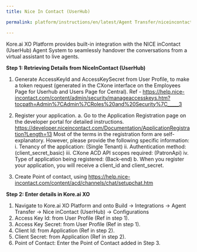 ```yaml
---
title: Nice In Contact (UserHub)

permalink: platform/instructions/en/latest/Agent Transfer/niceincontactuserhub

---
```

Kore.ai XO Platform provides built-in integration with the NICE inContact (UserHub) Agent System to seamlessly handover the conversations from a virtual assistant to live agents.

<base target="_blank">
<container>

**Step 1: Retrieving Details from NiceInContact (UserHub)**

1. Generate AccessKeyId and AccessKeySecret from User Profile, to make a token request (generated in the CXone interface on the Employees Page for Userhub and Users Page for Central). Ref - https://help.nice-incontact.com/content/admin/security/manageaccesskeys.htm?tocpath=Admin%7CAdmin%7CRoles%20and%20Security%7C_____3 
  
2. Register your application.
   a. Go to the Application Registration page on the developer portal for detailed instructions.
      https://developer.niceincontact.com/Documentation/ApplicationRegistration?Length=13 
      Most of the terms in the registration form are self-explanatory. However, please provide the following specific information:
      i. Tenancy of the application: (Single Tenant)
      ii. Authentication method: (client_secret_basic)
      iii. CXone ACD API scopes required: (PatronApi)
      iv. Type of application being registered: (Back-end)
   b. When you register your application, you will receive a client_id and client_secret.


3. Create Point of contact, using https://help.nice-incontact.com/content/acd/channels/chat/setupchat.htm  
  
</container>

<container>
 
**Step 2: Enter details in Kore.ai XO**
  
1. Navigate to Kore.ai XO Platform and onto Build → Integrations → Agent Transfer → Nice inContact (UserHub) → Configurations
2. Access Key Id: from User Profile (Ref in step 1).
3. Access Key Secret: from User Profile (Ref in step 1).
4. Client Id: from Application (Ref in step 2).
5. Client Secret: from Application (Ref in step 2).
6. Point of Contact: Enter the Point of Contact added in Step 3.

</container>

